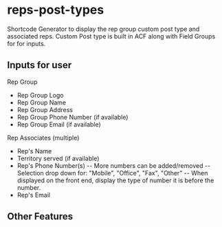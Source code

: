 # reps-post-types
Shortcode Generator to display the rep group custom post type and associated reps. Custom Post type is built in ACF along with Field Groups for for inputs.

## Inputs for user
Rep Group
- Rep Group Logo
- Rep Group Name
- Rep Group Address
- Rep Group Phone Number (if available)
- Rep Group Email (if available)

Rep Associates (multiple)
- Rep's Name
- Territory served (if available)
- Rep's Phone Number(s) 
-- More numbers can be added/removed
-- Selection drop down for: "Mobile", "Office", "Fax", "Other"
-- When displayed on the front end, display the type of number it is before the number.
- Rep's Email

## Other Features
